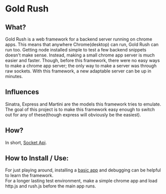 Gold Rush
==========
What?
----
Gold Rush is a web framework for a backend server running on chrome apps. This means that anywhere Chrome(desktop) can run, Gold Rush can run too. Getting node installed simple to test a few backend snippets doesn't make sense. Instead, making a small chrome app server is much easier and faster. Though, before this framework, there were no easy ways to make a chrome app server; the only way to make a server was through raw sockets. With this framework, a new adaptable server can be up in minutes. 

Influences
----------
Sinatra, Express and Martini are the models this framework tries to emulate. The goal of this project is to make this framework easy enough to switch out for any of these(though express will obviously be the easiest).

How?
----
In short, [Socket Api](http://developer.chrome.com/apps/socket.html).

How to Install / Use:
---------------------
For just playing around, installing a [basic app](https://chrome.google.com/webstore/detail/bbigdiocphkimgppcokfafamfggecpmj/) and debugging can be helpful to learn the framework.   
For a longer lasting test environment, make a simple chrome app and load http.js and rush.js before the main app runs.
